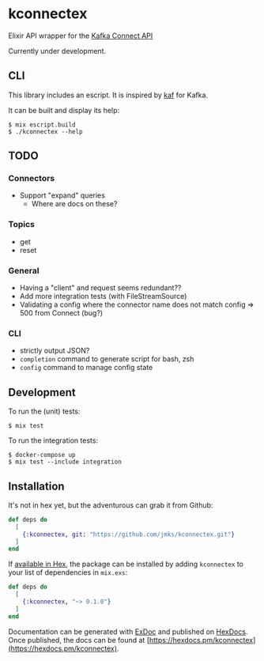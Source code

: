 # kconnectex

Elixir API wrapper for the [Kafka Connect API](https://docs.confluent.io/platform/current/connect/references/restapi.html)

Currently under development.

## CLI

This library includes an escript. It is inspired by [kaf](https://github.com/birdayz/kaf) for Kafka.

It can be built and display its help:

```
$ mix escript.build
$ ./kconnectex --help
```

## TODO

### Connectors
* Support "expand" queries
  * Where are docs on these?

### Topics
* get
* reset

### General
* Having a "client" and request seems redundant??
* Add more integration tests (with FileStreamSource)
* Validating a config where the connector name does not match config => 500 from Connect (bug?)

### CLI
* strictly output JSON?
* `completion` command to generate script for bash, zsh
* `config` command to manage config state

## Development

To run the (unit) tests:

```
$ mix test
```

To run the integration tests:

```
$ docker-compose up
$ mix test --include integration
```

## Installation

It's not in hex yet, but the adventurous can grab it from Github:

```elixir
def deps do
  [
    {:kconnectex, git: "https://github.com/jmks/kconnectex.git"}
  ]
end
```

If [available in Hex](https://hex.pm/docs/publish), the package can be installed
by adding `kconnectex` to your list of dependencies in `mix.exs`:

```elixir
def deps do
  [
    {:kconnectex, "~> 0.1.0"}
  ]
end
```

Documentation can be generated with [ExDoc](https://github.com/elixir-lang/ex_doc)
and published on [HexDocs](https://hexdocs.pm). Once published, the docs can
be found at [https://hexdocs.pm/kconnectex](https://hexdocs.pm/kconnectex).
